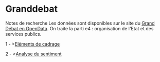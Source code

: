 ﻿# Granddebat

Notes de recherche
Les données sont disponibles sur le site du [Grand Débat en OpenData](https://www.data.gouv.fr/fr/datasets/donnees-ouvertes-du-grand-debat-national/). On traite la parti e4 : organisation de l'Etat et des services publics.

1 - >[Eléments de cadrage](https://benaventc.github.io/Granddebat/GD01_Intro_cadrage.html)

2 - >[Analyse du sentiment](https://benaventc.github.io/Granddebat/GD02_Sentiment02copie.html)